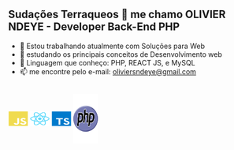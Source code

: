 ## Sudações Terraqueos 🖖 me chamo OLIVIER NDEYE - Developer Back-End PHP 

- 🔭 Estou trabalhando atualmente com Soluções para Web
- 🌱 estudando os principais conceitos de Desenvolvimento web
- 🌱 Linguagem que conheço: PHP, REACT JS, e MySQL
- 📫 me encontre pelo e-mail: oliviersndeye@gmail.com

<!--div align="center">
  <a href="https://github.com/OlivierNdeye">
  <img height="180em" src="https://github-readme-stats.vercel.app/api/?username=OlivierNdeye&show_icons=true&theme=outrun&include_all_commits=true&count_private=true"/>
  <img height="180em" src="https://github-readme-stats.vercel.app/api/top-langs/?username=OlivierNdeye&layout=compact&langs_count=7&theme=outrun"/>
</div-->

  <div style="display: inline_block"><br>
    <img align="center" alt="Olie-Js" height="30" width="40" src="https://raw.githubusercontent.com/devicons/devicon/master/icons/javascript/javascript-plain.svg">
    <img align="center" alt="Olie-React" height="30" width="40" src="https://raw.githubusercontent.com/devicons/devicon/master/icons/react/react-original.svg">
    <img align="center" alt="Olie-TS" height="30" width="40" src="https://raw.githubusercontent.com/devicons/devicon/master/icons/typescript/typescript-original.svg">
    <img align="center" alt="Olie-PHP" height="100" width="50" src="https://raw.githubusercontent.com/devicons/devicon/master/icons/php/php-original.svg">
  </div>

  <!--div> 
    ![Snake animation](https://github.com/olivierndeye/olivierndeye/blob/output/github-contribution-grid-snake.svg)
  </div-->
  
